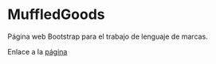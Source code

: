 # MuffledGoods
Página web Bootstrap para el trabajo de lenguaje de marcas.

Enlace a la [página](https://ivantorres21.github.io/MuffledGoods/)
